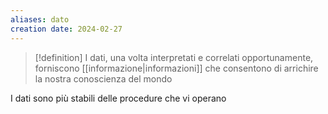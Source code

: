 ```yaml
---
aliases: dato
creation date: 2024-02-27
---
```


>[!definition]
>I dati, una volta interpretati e correlati opportunamente, forniscono [[informazione|informazioni]] che consentono di arrichire la nostra conoscienza del mondo


I dati sono più stabili delle procedure che vi operano
